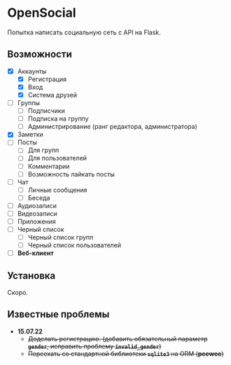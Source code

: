 # OpenSocial
Попытка написать социальную сеть с API на Flask.

## Возможности
- [X] Аккаунты
    - [X] Регистрация
    - [X] Вход
    - [X] Система друзей
- [ ] Группы
    - [ ] Подписчики
    - [ ] Подписка на группу
    - [ ] Администрирование (ранг редактора, администратора)
- [X] Заметки
- [ ] Посты
    - [ ] Для групп
    - [ ] Для пользователей
    - [ ] Комментарии
    - [ ] Возможность лайкать посты
- [ ] Чат
    - [ ] Личные сообщения
    - [ ] Беседа
- [ ] Аудиозаписи
- [ ] Видеозаписи
- [ ] Приложения
- [ ] Черный список
    - [ ] Черный список групп
    - [ ] Черный список пользователей
- [ ] **Веб-клиент**

## Установка
Скоро.

## Известные проблемы
- **15.07.22**
    - ~~Доделать регистрацию. (добавить обязательный параметр **`gender`**, исправить проблему **`invalid_gender`**)~~
    - ~~Переехать со стандартной библиотеки **`sqlite3`** на ORM (**peewee**)~~

